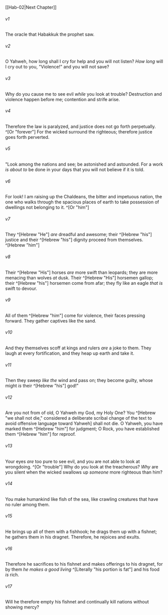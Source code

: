 ﻿---
aliases:
  - Habakkuk 1
---

[[Hab-02|Next Chapter]]

###### v1
The oracle that Habakkuk the prophet saw.

###### v2
O Yahweh, how long shall I cry for help
and you will not listen?
_How long_ will I cry out to you, "Violence!"
and you will not save?

###### v3
Why do you cause me to see evil
_while_ you look at trouble?
Destruction and violence happen before me;
contention and strife arise.

###### v4
Therefore the law is paralyzed,
and justice does not go forth perpetually. ^[Or "forever"]
For the wicked surround the righteous;
therefore justice goes forth perverted.

###### v5
"Look among the nations and see;
be astonished and astounded.
For a work _is about to_ be done in your days
that you will not believe if it is told.

###### v6
For look! I am raising up the Chaldeans,
the bitter and impetuous nation,
the one who walks through the spacious places of earth
to take possession of dwellings not belonging to it. ^[Or "him"]

###### v7
They ^[Hebrew "He"] _are_ dreadful and awesome;
their ^[Hebrew "his"] justice and their ^[Hebrew "his"] dignity proceed from themselves. ^[Hebrew "him"]

###### v8
Their ^[Hebrew "His"] horses _are_ more swift than leopards;
they are more menacing than wolves _at_ dusk.
Their ^[Hebrew "His"] horsemen gallop; their ^[Hebrew "his"] horsemen come from afar;
they fly like an eagle _that is_ swift to devour.

###### v9
All of them ^[Hebrew "him"] come for violence,
their faces pressing forward.
They gather captives like the sand.

###### v10
And they themselves scoff at kings
and rulers _are_ a joke to them.
They laugh at every fortification,
and they heap up earth and take it.

###### v11
Then they sweep _like the_ wind and pass on;
they become guilty, whose might _is_ their ^[Hebrew "his"] god!"

###### v12
Are you not from of old,
O Yahweh my God, my Holy One?
You ^[Hebrew "we shall not die," considered a deliberate scribal change of the text to avoid offensive language toward Yahweh] shall not die.
O Yahweh, you have marked them ^[Hebrew "him"] for judgment;
O Rock, you have established them ^[Hebrew "him"] for reproof.

###### v13
Your eyes _are_ too pure to see evil,
and you are not able to look at wrongdoing. ^[Or "trouble"]
Why do you look at the treacherous?
_Why_ are you silent when the wicked swallows up
_someone_ more righteous than him?

###### v14
You make humankind like fish of the sea,
like crawling creatures that have no ruler among them.

###### v15
He brings up all of them with a fishhook;
he drags them up with a fishnet;
he gathers them in his dragnet.
Therefore, he rejoices and exults.

###### v16
Therefore he sacrifices to his fishnet
and makes offerings to his dragnet,
for by them _he makes a good living_ ^[Literally "his portion is fat"]
and his food _is_ rich.

###### v17
Will he therefore empty his fishnet
and continually kill nations without showing mercy?